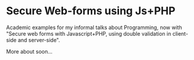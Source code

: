 Secure Web-forms using Js+PHP
=============

Academic examples for my informal talks about Programming, now with "Secure web forms with Javascript+PHP, using double validation in client-side and server-side".

More about soon...
